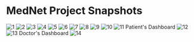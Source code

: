 # MedNet Project Snapshots
![1](https://user-images.githubusercontent.com/88390574/132084514-4999ade7-6288-47ab-8dd5-d105605e2562.png)
![2](https://user-images.githubusercontent.com/88390574/132084518-6afbfc31-fdd9-41d2-834f-35702f8dc176.png)
![3](https://user-images.githubusercontent.com/88390574/132084520-bb1e1408-434d-4fa5-84bd-58a8bc68c1b7.png)
![4](https://user-images.githubusercontent.com/88390574/132084521-cd688143-2e94-47dc-9998-1ff520ba9cae.png)
![5](https://user-images.githubusercontent.com/88390574/132084523-87b29010-c39c-4d99-a5c1-b9f831345ada.png)
![6](https://user-images.githubusercontent.com/88390574/132084526-63717edf-6540-4323-a870-dcb947c5ed03.png)
![7](https://user-images.githubusercontent.com/88390574/132084527-accc88c0-d120-49b7-8135-525d4f30d983.png)
![8](https://user-images.githubusercontent.com/88390574/132084529-d62d8f32-0ce1-431c-92bb-3260559350bc.png)
![9](https://user-images.githubusercontent.com/88390574/132084532-7663922e-7b7d-4357-a580-c17f2ebbb868.png)
![10](https://user-images.githubusercontent.com/88390574/132084535-d0bd81f6-7a33-49bd-94d7-001b5c226ca0.png)
![11](https://user-images.githubusercontent.com/88390574/132084538-dcafc4fd-ce97-45b6-acc2-ba24d831a49e.png)
Patient's Dashboard
![12](https://user-images.githubusercontent.com/88390574/132084551-4aadb3c2-0ee6-4daf-8190-4dc0cd89ffb1.png)
![13](https://user-images.githubusercontent.com/88390574/132084554-ea5e1692-ffae-4539-af0e-231981953310.png)
Doctor's Dashboard
![14](https://user-images.githubusercontent.com/88390574/132084567-3e05ad58-38c7-4551-ab5c-be4ca953dd29.png)
